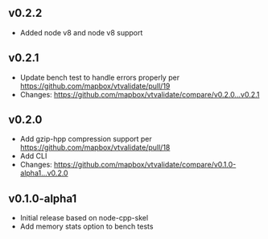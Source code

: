 ## v0.2.2

- Added node v8 and node v8 support

## v0.2.1

- Update bench test to handle errors properly per https://github.com/mapbox/vtvalidate/pull/19
- Changes: https://github.com/mapbox/vtvalidate/compare/v0.2.0...v0.2.1

## v0.2.0

- Add gzip-hpp compression support per https://github.com/mapbox/vtvalidate/pull/18
- Add CLI
- Changes: https://github.com/mapbox/vtvalidate/compare/v0.1.0-alpha1...v0.2.0

## v0.1.0-alpha1
- Initial release based on node-cpp-skel
- Add memory stats option to bench tests
